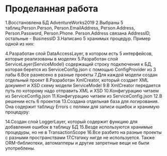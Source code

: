 # Проделанная работа
1.Восстановлена БД AdventureWorks2019
2.Выбраны 5 таблиц:Person.Person, Person.EmailAddress, Person.Address, Person.Password, Person.Phone. Person.Address связана AddressID, остальные - BusinessID
3.Написано 5 хранимых процедур. Пример одной из них:

4.Разработан слой DataAccessLayer, в котором есть 5 интерфейсов, которые реализованы в моделях
5.Разработан слой ServiceLayer(ServiceModel) содержащий строку подключения к БД, которая берется из ServiceConfig.json с помощью ConfigProvider из 3 лабы
6.Все разнесено в разные проекты
7.Для каждой модели создан отдельный проект
8.Разработан XmlCreator, который создает XML документ и XSD схему модели ServiceModel
9.В XmlCreator передается путь по которому надо отправить XML и XSD
10.Конфигурацию читаем из ServiceConfig.json 
11.Конфигурацию читаем из ServiceConfig.json 
12.В решении есть 6 проектов
13.Создана отдельная база для логирования. Она содержит таблицу Errors с полями для записи ошибок и хранимую процедуру:

14.Создан слой LoggerLayer, который содержит функцию для добавления ошибок в таблицу БД
15.Везде используются хранимые процедуры, но не в TransactionScope
16.Все разбито на разные проекты с разными пространствами
17.Статику нигде не используется. Также ORM-библиотеки, автомапперы и другие запретные вещи не были употреблены.
